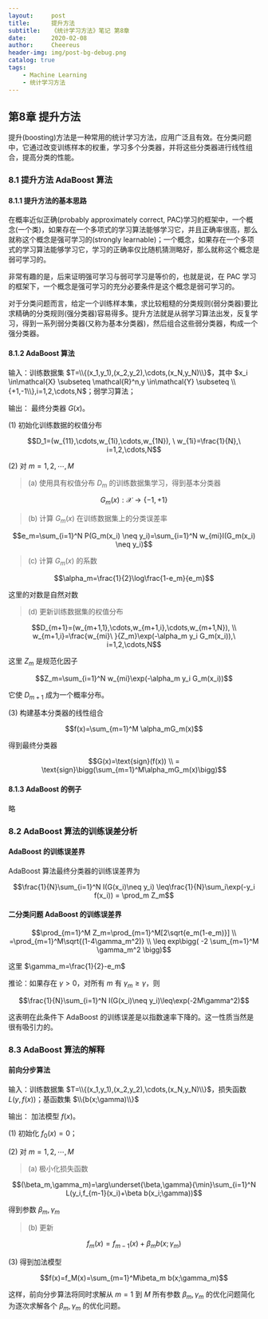 ```yaml
---
layout:     post
title:      提升方法
subtitle:   《统计学习方法》笔记 第8章
date:       2020-02-08
author:     Cheereus
header-img: img/post-bg-debug.png
catalog: true
tags:
    - Machine Learning
    - 统计学习方法
---
```


## 第8章 提升方法

提升(boosting)方法是一种常用的统计学习方法，应用广泛且有效。在分类问题中，它通过改变训练样本的权重，学习多个分类器，并将这些分类器进行线性组合，提高分类的性能。

### 8.1 提升方法 AdaBoost 算法

#### 8.1.1 提升方法的基本思路

在概率近似正确(probably approximately correct, PAC)学习的框架中，一个概念(一个类)，如果存在一个多项式的学习算法能够学习它，并且正确率很高，那么就称这个概念是强可学习的(strongly learnable)；一个概念，如果存在一个多项式的学习算法能够学习它，学习的正确率仅比随机猜测略好，那么就称这个概念是弱可学习的。

非常有趣的是，后来证明强可学习与弱可学习是等价的，也就是说，在 PAC 学习的框架下，一个概念是强可学习的充分必要条件是这个概念是弱可学习的。

对于分类问题而言，给定一个训练样本集，求比较粗糙的分类规则(弱分类器)要比求精确的分类规则(强分类器)容易得多。提升方法就是从弱学习算法出发，反复学习，得到一系列弱分类器(又称为基本分类器)，然后组合这些弱分类器，构成一个强分类器。

#### 8.1.2 AdaBoost 算法

输入：训练数据集 $T=\\{(x_1,y_1),(x_2,y_2),\cdots,(x_N,y_N)\\}$，其中 $x_i \in\mathcal{X} \subseteq \mathcal{R}^n,y \in\mathcal{Y} \subseteq \\{+1,-1\\},i=1,2,\cdots,N$；弱学习算法；

输出： 最终分类器 $G(x)$。

(1) 初始化训练数据的权值分布

$$D_1=(w_{11},\cdots,w_{1i},\cdots,w_{1N}), \ w_{1i}=\frac{1}{N},\ i=1,2,\cdots,N$$

(2) 对 $m=1,2,\cdots,M$

> (a) 使用具有权值分布 $D_m$ 的训练数据集学习，得到基本分类器

$$G_m(x):\mathcal{X}\rightarrow\{-1,+1\}$$

> (b) 计算 $G_m(x)$ 在训练数据集上的分类误差率

$$e_m=\sum_{i=1}^N P(G_m(x_i) \neq y_i)=\sum_{i=1}^N w_{mi}I(G_m(x_i) \neq y_i)$$

> (c) 计算 $G_m(x)$ 的系数

$$\alpha_m=\frac{1}{2}\log\frac{1-e_m}{e_m}$$

这里的对数是自然对数

> (d) 更新训练数据集的权值分布

$$D_{m+1}=(w_{m+1,1},\cdots,w_{m+1,i},\cdots,w_{m+1,N}), \\ w_{m+1,i}=\frac{w_{mi}\ }{Z_m}\exp(-\alpha_m y_i G_m(x_i)),\ i=1,2,\cdots,N$$

这里 $Z_m$ 是规范化因子

$$Z_m=\sum_{i=1}^N w_{mi}\exp(-\alpha_m y_i G_m(x_i))$$

它使 $D_{m+1}$ 成为一个概率分布。

(3) 构建基本分类器的线性组合

$$f(x)=\sum_{m=1}^M \alpha_mG_m(x)$$

得到最终分类器

$$G(x)=\text{sign}(f(x)) \\ = \text{sign}\bigg(\sum_{m=1}^M\alpha_mG_m(x)\bigg)$$

#### 8.1.3 AdaBoost 的例子

略

### 8.2 AdaBoost 算法的训练误差分析

#### AdaBoost 的训练误差界

AdaBoost 算法最终分类器的训练误差界为

$$\frac{1}{N}\sum_{i=1}^N I(G(x_i)\neq y_i) \leq\frac{1}{N}\sum_i\exp(-y_i f(x_i)) = \prod_m Z_m$$

#### 二分类问题 AdaBoost 的训练误差界

$$\prod_{m=1}^M Z_m=\prod_{m=1}^M[2\sqrt{e_m(1-e_m)}] \\ =\prod_{m=1}^M\sqrt{(1-4\gamma_m^2)} \\ \leq exp\bigg( -2 \sum_{m=1}^M \gamma_m^2 \bigg)$$

这里 $\gamma_m=\frac{1}{2}-e_m$

推论：如果存在 $\gamma>0$，对所有 $m$ 有 $\gamma_m \geq\gamma$，则

$$\frac{1}{N}\sum_{i=1}^N I(G(x_i)\neq y_i)\leq\exp(-2M\gamma^2)$$

这表明在此条件下 AdaBoost 的训练误差是以指数速率下降的。这一性质当然是很有吸引力的。

### 8.3 AdaBoost 算法的解释

#### 前向分步算法

输入：训练数据集 $T=\\{(x_1,y_1),(x_2,y_2),\cdots,(x_N,y_N)\\}$，损失函数 $L(y,f(x))$；基函数集 $\\{b(x;\gamma)\\}$

输出： 加法模型 $f(x)$。

(1) 初始化 $f_0(x)=0$；

(2) 对 $m=1,2,\cdots,M$

> (a) 极小化损失函数

$$(\beta_m,\gamma_m)=\arg\underset{\beta,\gamma}{\min}\sum_{i=1}^N L(y_i,f_{m-1}(x_i)+\beta b(x_i;\gamma))$$

得到参数 $\beta_m,\gamma_m$

> (b) 更新

$$f_m(x)=f_{m-1}(x)+\beta_m b(x;\gamma_m)$$

(3) 得到加法模型

$$f(x)=f_M(x)=\sum_{m=1}^M\beta_m b(x;\gamma_m)$$

这样，前向分步算法将同时求解从 $m=1$ 到 $M$ 所有参数 $\beta_m,\gamma_m$ 的优化问题简化为逐次求解各个 $\beta_m,\gamma_m$ 的优化问题。